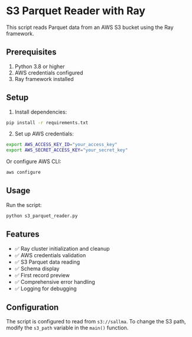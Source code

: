 # S3 Parquet Reader with Ray

This script reads Parquet data from an AWS S3 bucket using the Ray framework.

## Prerequisites

1. Python 3.8 or higher
2. AWS credentials configured
3. Ray framework installed

## Setup

1. Install dependencies:
```bash
pip install -r requirements.txt
```

2. Set up AWS credentials:
```bash
export AWS_ACCESS_KEY_ID="your_access_key"
export AWS_SECRET_ACCESS_KEY="your_secret_key"
```

Or configure AWS CLI:
```bash
aws configure
```

## Usage

Run the script:
```bash
python s3_parquet_reader.py
```

## Features

- ✅ Ray cluster initialization and cleanup
- ✅ AWS credentials validation
- ✅ S3 Parquet data reading
- ✅ Schema display
- ✅ First record preview
- ✅ Comprehensive error handling
- ✅ Logging for debugging

## Configuration

The script is configured to read from `s3://sallma`. To change the S3 path, modify the `s3_path` variable in the `main()` function.
